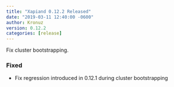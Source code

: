 ```yaml
---
title: "Xapiand 0.12.2 Released"
date: "2019-03-11 12:40:00 -0600"
author: Kronuz
version: 0.12.2
categories: [release]
---
```


Fix cluster bootstrapping.


### Fixed
- Fix regression introduced in 0.12.1 during cluster bootstrapping
